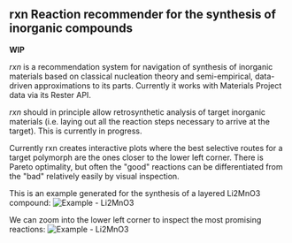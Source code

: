 ## **rxn** Reaction recommender for the synthesis of inorganic compounds

**WIP**

_rxn_ is a recommendation system for navigation of synthesis of 
inorganic materials based on classical nucleation theory 
and semi-empirical, data-driven approximations to its parts. Currently it
works with Materials Project data via its Rester API.

_rxn_ should in principle allow retrosynthetic analysis of target inorganic materials 
(i.e. laying out all the reaction steps necessary to arrive at the target). This is currently in progress.

Currently rxn creates interactive plots where the best selective routes for a target polymorph
are the ones closer to the lower left corner. There is Pareto optimality, but often the "good" reactions
can be differentiated from the "bad" relatively easily by visual inspection.

This is an example generated for the synthesis of a layered Li2MnO3 compound:
![Example - Li2MnO3](https://github.awsinternal.tri.global/murat-aykol/rxn/raw/master/rxn/files/Example1%20-%20Li2MnO3.png)

We can zoom into the lower left corner to inspect the most promising reactions:
![Example - Li2MnO3](https://github.awsinternal.tri.global/murat-aykol/rxn/raw/master/rxn/files/Example2%20-%20Li2MnO3.png)